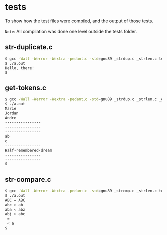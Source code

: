 # tests

To show how the test files were compiled, and the output of those tests.
\
\
`Note`: All compilation was done one level outside the tests folder.

## str-duplicate.c

```sh
$ gcc -Wall -Werror -Wextra -pedantic -std=gnu89 _strdup.c _strlen.c tests/str-duplicate.c
$ ./a.out
Hello, there!
$
```

## get-tokens.c

```sh
$ gcc -Wall -Werror -Wextra -pedantic -std=gnu89 _strdup.c _strlen.c _get_tokens.c tests/get-tokens.c
$ ./a.out
Marie
Jordan
Andre
----------------
----------------
----------------
ab
c
----------------
Half-remembered-dream
----------------
----------------
$
```

## str-compare.c

```sh
$ gcc -Wall -Werror -Wextra -pedantic -std=gnu89 _strcmp.c _strlen.c tests/str-compare.c
$ ./a.out
ABC = ABC
abc > ab
aba < abz
abj > abc
 = 
 < a
$
```
